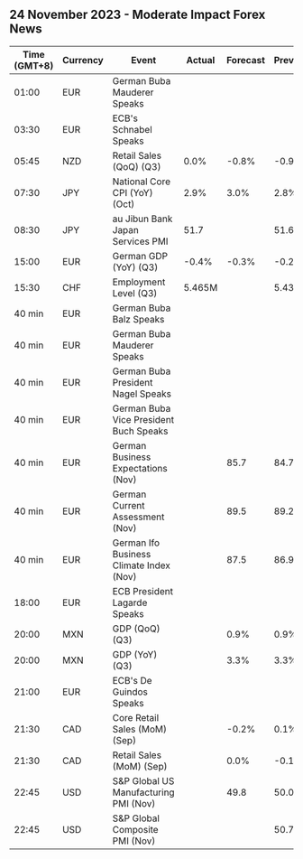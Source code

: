 ## 24 November 2023 - Moderate Impact Forex News

| Time (GMT+8) | Currency | Event | Actual | Forecast | Previous |
|------|----------|-------|--------|----------|----------|
| 01:00 | EUR | German Buba Mauderer Speaks |  |  |  |
| 03:30 | EUR | ECB's Schnabel Speaks |  |  |  |
| 05:45 | NZD | Retail Sales (QoQ) (Q3) | 0.0% | -0.8% | -0.9% |
| 07:30 | JPY | National Core CPI (YoY) (Oct) | 2.9% | 3.0% | 2.8% |
| 08:30 | JPY | au Jibun Bank Japan Services PMI | 51.7 |  | 51.6 |
| 15:00 | EUR | German GDP (YoY) (Q3) | -0.4% | -0.3% | -0.2% |
| 15:30 | CHF | Employment Level (Q3) | 5.465M |  | 5.432M |
| 40 min | EUR | German Buba Balz Speaks |  |  |  |
| 40 min | EUR | German Buba Mauderer Speaks |  |  |  |
| 40 min | EUR | German Buba President Nagel Speaks |  |  |  |
| 40 min | EUR | German Buba Vice President Buch Speaks |  |  |  |
| 40 min | EUR | German Business Expectations (Nov) |  | 85.7 | 84.7 |
| 40 min | EUR | German Current Assessment (Nov) |  | 89.5 | 89.2 |
| 40 min | EUR | German Ifo Business Climate Index (Nov) |  | 87.5 | 86.9 |
| 18:00 | EUR | ECB President Lagarde Speaks |  |  |  |
| 20:00 | MXN | GDP (QoQ) (Q3) |  | 0.9% | 0.9% |
| 20:00 | MXN | GDP (YoY) (Q3) |  | 3.3% | 3.3% |
| 21:00 | EUR | ECB's De Guindos Speaks |  |  |  |
| 21:30 | CAD | Core Retail Sales (MoM) (Sep) |  | -0.2% | 0.1% |
| 21:30 | CAD | Retail Sales (MoM) (Sep) |  | 0.0% | -0.1% |
| 22:45 | USD | S&P Global US Manufacturing PMI (Nov) |  | 49.8 | 50.0 |
| 22:45 | USD | S&P Global Composite PMI (Nov) |  |  | 50.7 |
